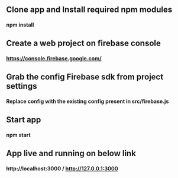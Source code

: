 ## Clone app and Install required npm modules
#### npm install

## Create a web project on firebase console
#### https://console.firebase.google.com/

## Grab the config Firebase sdk from project settings
#### Replace config with the existing config present in src/firebase.js

## Start app
#### npm start

## App live and running on below link
#### http://localhost:3000 / http://127.0.0.1:3000


